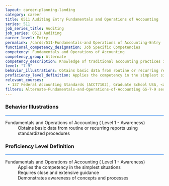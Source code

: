 ```yaml
---
layout: career-planning-landing
category: career
title: 0511 Auditing Entry Fundamentals and Operations of Accounting
series: 511
job_series_title: Auditing
job_series: 0511 Auditing
career_level: Entry
permalink: /cards/511-Fundamentals-and Operations of Accounting-Entry
functional_competency_designation: Job Specific Competencies
competency: Fundamentals and Operations of Accounting
competency_group: Alternate
competency_description: Knowledge of traditional accounting practices including accrual, obligations, and costs methods
level: "7-9"
behavior_illustrations: Obtains basic data from routine or recurring reports using standardized procedures
proficiency_level_definition: Applies the competency in the simplest situations ? Requires close and extensive guidance ? Demonstrates awareness of concepts and processes
relevant_courses: 
 - 137 Federal Accounting Standards (ACCT7102), Graduate School USA, <a href="https://www.graduateschool.edu/solr-search/content?keys=ACCT7102">https://www.graduateschool.edu/solr-search/content?keys=ACCT7102</a>
filters: Alternate-Fundamentals-and-Operations-of-Accounting GS-7-9 series-0511
---
```


<div class="desktop:grid-col-6 margin-y-3">
  <div class="border-top-2 bg-white padding-3 shadow-5 height-full members-hover border-1px button-border border-top-blue radius-lg card-text-color">
    <h3>Behavior Illustrations</h3>
    <hr style="background-color: #2680EB !important;"/>
    <dl class="text-base card-content-color"><dt>Fundamentals and Operations of Accounting ( Level 1 - Awareness)</dt><dd>Obtains basic data from routine or recurring reports using standardized procedures</dd></dl>
  </div>
</div>
<div class="desktop:grid-col-6 margin-y-3">
  <div class="border-top-2 bg-white padding-3 shadow-5 height-full members-hover border-1px button-border border-top-blue radius-lg card-text-color">
    <h3>Proficiency Level Definition</h3>
     <hr style="background-color: #2680EB !important;"/>
    <dl class="text-base card-content-color"><dt>Fundamentals and Operations of Accounting ( Level 1 - Awareness)</dt><dd>Applies the competency in the simplest situations </dd><dd> Requires close and extensive guidance </dd><dd> Demonstrates awareness of concepts and processes</dd></dl>
  </div>
</div>